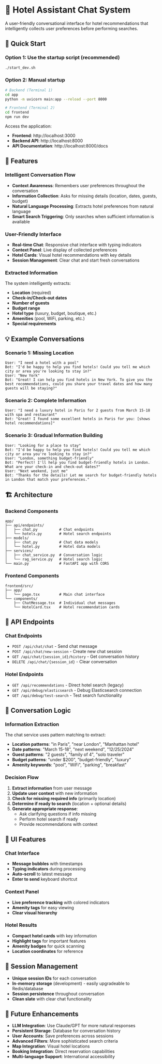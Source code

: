 # 💬 Hotel Assistant Chat System

A user-friendly conversational interface for hotel recommendations that intelligently collects user preferences before performing searches.

## 🚀 Quick Start

### Option 1: Use the startup script (recommended)
```bash
./start_dev.sh
```

### Option 2: Manual startup
```bash
# Backend (Terminal 1)
cd app
python -m uvicorn main:app --reload --port 8000

# Frontend (Terminal 2)
cd frontend
npm run dev
```

Access the application:
- **Frontend**: http://localhost:3000
- **Backend API**: http://localhost:8000
- **API Documentation**: http://localhost:8000/docs

## 🎯 Features

### Intelligent Conversation Flow
- **Context Awareness**: Remembers user preferences throughout the conversation
- **Information Collection**: Asks for missing details (location, dates, guests, budget)
- **Natural Language Processing**: Extracts hotel preferences from natural language
- **Smart Search Triggering**: Only searches when sufficient information is available

### User-Friendly Interface
- **Real-time Chat**: Responsive chat interface with typing indicators
- **Context Panel**: Live display of collected preferences
- **Hotel Cards**: Visual hotel recommendations with key details
- **Session Management**: Clear chat and start fresh conversations

### Extracted Information
The system intelligently extracts:
- **Location** (required)
- **Check-in/Check-out dates**
- **Number of guests**
- **Budget range**
- **Hotel type** (luxury, budget, boutique, etc.)
- **Amenities** (pool, WiFi, parking, etc.)
- **Special requirements**

## 💡 Example Conversations

### Scenario 1: Missing Location
```
User: "I need a hotel with a pool"
Bot: "I'd be happy to help you find hotels! Could you tell me which city or area you're looking to stay in?"
User: "New York"
Bot: "Great! I can help you find hotels in New York. To give you the best recommendations, could you share your travel dates and how many guests will be staying?"
```

### Scenario 2: Complete Information
```
User: "I need a luxury hotel in Paris for 2 guests from March 15-18 with spa and restaurant"
Bot: "Great! I found some excellent hotels in Paris for you: [shows hotel recommendations]"
```

### Scenario 3: Gradual Information Building
```
User: "Looking for a place to stay"
Bot: "I'd be happy to help you find hotels! Could you tell me which city or area you're looking to stay in?"
User: "London, something budget-friendly"
Bot: "Perfect! I'll help you find budget-friendly hotels in London. What are your check-in and check-out dates?"
User: "Next weekend, just me"
Bot: "Thanks for the details! Let me search for budget-friendly hotels in London that match your preferences."
```

## 🏗️ Architecture

### Backend Components
```
app/
├── api/endpoints/
│   ├── chat.py          # Chat endpoints
│   └── hotels.py        # Hotel search endpoints
├── models/
│   ├── chat.py          # Chat data models
│   └── hotel.py         # Hotel data models
├── services/
│   ├── chat_service.py  # Conversation logic
│   └── rag_service.py   # Hotel search logic
└── main.py              # FastAPI app with CORS
```

### Frontend Components
```
frontend/src/
├── app/
│   └── page.tsx         # Main chat interface
└── components/
    ├── ChatMessage.tsx  # Individual chat messages
    └── HotelCard.tsx    # Hotel recommendation cards
```

## 🔧 API Endpoints

### Chat Endpoints
- `POST /api/chat/chat` - Send chat message
- `POST /api/chat/new-session` - Create new chat session
- `GET /api/chat/{session_id}/history` - Get conversation history
- `DELETE /api/chat/{session_id}` - Clear conversation

### Hotel Endpoints
- `GET /api/recommendations` - Direct hotel search (legacy)
- `GET /api/debug/elasticsearch` - Debug Elasticsearch connection
- `GET /api/debug/test-search` - Test search functionality

## 🧠 Conversation Logic

### Information Extraction
The chat service uses pattern matching to extract:
- **Location patterns**: "in Paris", "near London", "Manhattan hotel"
- **Date patterns**: "March 15-18", "next weekend", "12/25/2024"
- **Guest patterns**: "2 guests", "family of 4", "solo traveler"
- **Budget patterns**: "under $200", "budget-friendly", "luxury"
- **Amenity keywords**: "pool", "WiFi", "parking", "breakfast"

### Decision Flow
1. **Extract information** from user message
2. **Update user context** with new information
3. **Check for missing required info** (primarily location)
4. **Determine if ready to search** (location + optional details)
5. **Generate appropriate response**:
   - Ask clarifying questions if info missing
   - Perform hotel search if ready
   - Provide recommendations with context

## 🎨 UI Features

### Chat Interface
- **Message bubbles** with timestamps
- **Typing indicators** during processing
- **Auto-scroll** to latest message
- **Enter to send** keyboard shortcut

### Context Panel
- **Live preference tracking** with colored indicators
- **Amenity tags** for easy viewing
- **Clear visual hierarchy**

### Hotel Results
- **Compact hotel cards** with key information
- **Highlight tags** for important features
- **Amenity badges** for quick scanning
- **Location coordinates** for reference

## 🔄 Session Management

- **Unique session IDs** for each conversation
- **In-memory storage** (development) - easily upgradeable to Redis/database
- **Session persistence** throughout conversation
- **Clean slate** with clear chat functionality

## 🚀 Future Enhancements

- **LLM Integration**: Use Claude/GPT for more natural responses
- **Persistent Storage**: Database for conversation history
- **User Accounts**: Save preferences across sessions
- **Advanced Filters**: More sophisticated search criteria
- **Map Integration**: Visual hotel locations
- **Booking Integration**: Direct reservation capabilities
- **Multi-language Support**: International accessibility